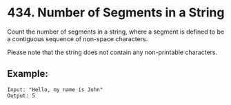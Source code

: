 # 434. Number of Segments in a String

Count the number of segments in a string, where a segment is defined to be a contiguous sequence of non-space characters.

Please note that the string does not contain any non-printable characters.

## Example:

```
Input: "Hello, my name is John"
Output: 5
```